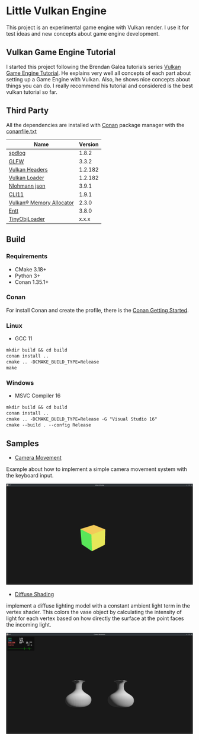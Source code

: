 # Little Vulkan Engine
This project is an experimental game engine with Vulkan render. I use it for test ideas and new concepts about game engine development.

## Vulkan Game Engine Tutorial
I started this project following the Brendan Galea tutorials series [Vulkan Game Engine Tutorial](https://www.youtube.com/c/BrendanGalea/featured). He explains very well all concepts of each part about setting up a Game Engine with Vulkan. Also, he shows nice concepts about things you can do. I really recommend his tutorial and considered is the best vulkan tutorial so far.

## Third Party
All the dependencies are installed with [Conan](https://conan.io/) package manager with the [conanfile.txt](conanfile.txt)

| Name | Version |
---|---
| [spdlog](https://github.com/gabime/spdlog) | 1.8.2 | 
| [GLFW](https://www.glfw.org) | 3.3.2 |
| [Vulkan Headers](https://github.com/KhronosGroup/Vulkan-Headers) | 1.2.182 |  
| [Vulkan Loader](https://github.com/KhronosGroup/Vulkan-Loader) | 1.2.182 |  
| [Nlohmann json](https://github.com/nlohmann/json) | 3.9.1 |  
| [CLI11](https://github.com/CLIUtils/CLI11) | 1.9.1 |  
| [Vulkan® Memory Allocator](https://gpuopen.com/vulkan-memory-allocator) | 2.3.0 |  
| [Entt](https://github.com/skypjack/entt) | 3.8.0 |  
| [TinyObjLoader](https://github.com/tinyobjloader/tinyobjloader) | x.x.x |  

## Build
### Requirements
* CMake 3.18+
* Python 3+
* Conan 1.35.1+

### Conan
For install Conan and create the profile, there is the [Conan Getting Started](https://docs.conan.io/en/latest/getting_started.html).

### Linux
* GCC 11
```
mkdir build && cd build
conan install .. 
cmake .. -DCMAKE_BUILD_TYPE=Release
make
```

### Windows
* MSVC Compiler 16
```
mkdir build && cd build
conan install ..
cmake .. -DCMAKE_BUILD_TYPE=Release -G "Visual Studio 16"
cmake --build . --config Release 
```

## Samples
* [Camera Movement](samples/CameraMovement)
 
Example about how to implement a simple camera movement system with the keyboard input.

![Camera Movement Sample](images/cameraMovementSample.png)

* [Diffuse Shading](samples/DiffuseShading)

implement a diffuse lighting model with a constant ambient light term in the vertex shader. This colors the vase object by calculating the intensity of light for each vertex based on how directly the surface at the point faces the incoming light.

![Diffuse Shading](images/DiffuseShadingSample.png)
